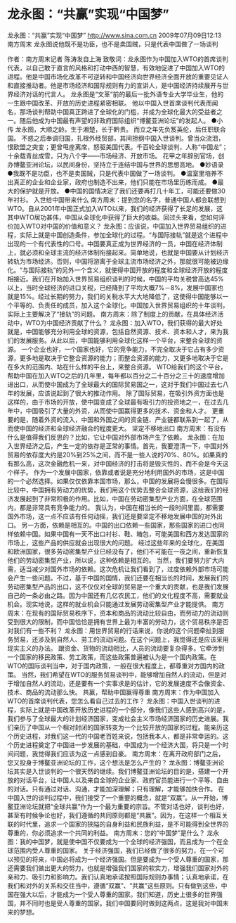 # 龙永图：“共赢”实现“中国梦”

龙永图：“共赢”实现“中国梦”
http://www.sina.com.cn  2009年07月09日12:13  南方周末
龙永图说他既不是功臣，也不是卖国贼，只是代表中国做了一场谈判

作者：南方周末记者 陈涛发自上海
致敬词：龙永图作为中国加入WTO的首席谈判代表，以自己敢于直言的风格和打动中西的智慧，有效地促进了中国加入WTO的进程。他是中国市场化改革不可逆转和中国经济向世界经济全面开放的重要见证人和直接推动者。他是市场经济和国际规则有力的宣讲人，是中国经济持续展开与世界经济对话的代言人。
龙永图是“文革”前的最后一批外语专业大学毕业生，他的一生跟中国改革、开放的历史进程紧密相联。
他以中国入世首席谈判代表而闻名，那场谈判帮助中国真正跨进了全球化的门槛，并成为全球化最大的受益者之一。随后他成为中国最有声望的非政府国际组织“博鳌亚洲论坛”的发起人。
●小传
龙永图，大顺之龄。生于湘楚，长于黔贵。
而立之年先负笈英伦，后任职联合国。
不惑之后奉调归国，扎根外经贸部，其间担纲中国入世谈判。曾当众流泪，恨欧盟之突变；更曾甩座离席，怒驱美国代表。千百轮全球谈判，人称“中国龙”；十余载青丝成雪，只为八个字——市场经济、开放市场。
花甲之年辞别官场，创办博鳌亚洲论坛，以民间身份，坚持立于连结中国与世界的思想高地。
    ●妙语录
●我既不是功臣，也不是卖国贼，只是代表中国做了一场谈判。
●温室里培养不出真正的企业和企业家，政府也制造不出来，他们只能在市场里历练而成。
●最大的保护就是开放。
●中国的国情决定了我们还要再打几十年工，可能还要做30年衬衫。
入世给中国带来什么
南方周末：提到您的名字，普通中国人都会联想到WTO。自从2001年中国正式加入WTO以来，我们的经济获得了长足的发展，这其中WTO居功甚伟，中国从全球化中获得了巨大的收益。回过头来看，您如何评价加入WTO对中国的价值和意义？
龙永图：应该说，中国加入世界贸易组织的进程，实际上就是中国创造条件，参加全球化的过程。“与国际接轨”就是这个进程中出现的一个有代表性的口号。中国要真正成为世界经济的一员，中国在经济体制上，就必须和全球主流的经济体制衔接起来。简单地说，也就是中国要从计划经济转轨为市场经济。否则，中国将游离于全球主流市场经济之外，那就很可能被边缘化。“与国际接轨”的另外一个含义，就使得中国开放的程度和全球经济开放的程度相接近。我们在开始加入世界贸易组织谈判的时候，中国的平均关税曾高达45%以上，当时全球经济的进口关税，已经降到了平均大概7%－8%，发展中国家也就是15%。经过长期的努力，我们的关税水平大大地降低了，这使得中国能够以一个平等的、负责任的成员，加入这个全球化。中国加入世界贸易组织的十年谈判，实际上主要解决了“接轨”的问题。
南方周末：除了制度上的贡献，在具体经济活动中，WTO为中国经济贡献了什么？
龙永图：加入WTO，我们获得的最大好处就是，中国能够充分利用全球的资源，包括自然资源、技术、资本和人才，来为我们的发展服务。从此以后，中国能够利用全球化这样一个平台，来整合全球的资源。
一个企业也好，一个国家也好，它的竞争能力，不完全取决于它占有多少资源，更多地是取决于它整合资源的能力；而整合资源的能力，又更多地取决于它是在多大的范围内、站在什么样的平台上，来整合资源。
WTO给我们的这个平台，帮助中国在加入WTO之后的几年里，每年都以百分之二十百分之三十的速度增加进出口，从而使中国成为了全球最大的国际贸易国之一，这对于我们中国过去七八年的发展，应该说起到了很大的推动作用。
除了国际贸易，在吸引外资方面也是这样的，由于市场的开放，使中国变成了全球最有吸引力的投资地之一，在过去几年中，中国吸引了大量的外资，从而使中国赢得更多的技术、资金和人才。
更重要的是，随着外资的流入，中国和外国之间的资金链、产业链都联系到一起了，从而使中国的经济和全球经济融合的程度更大。
坚定不移地出口
南方周末：有没有什么是值得我们反思的？比如，它让中国对外部市场产生了依赖。
龙永图：在加入世界经济之后，产生一定的依存是正常的事情。首先，我要澄清一下，中国对外贸易的依存度大约是20%到25%之间，而不是一些人说的70%、80%。如果真的有那么高，这次金融危机一来，对中国经济的打击将是毁灭性的，而不会是今天这个样子。
作为一个发展中国家，依靠或者说是充分地利用国外的市场，这是中国的一个必然选择。如果仅仅依靠本国市场，那么，中国的发展将会慢很多。在国际比较中，中国拥有劳动力的优势，我们用这个优势去整合全球资源，这给我们的经济发展起到了非常积极的作用。比如，中国在劳动密集型产业方面，在全球范围内，都是非常具有竞争能力的。
我认为，中国在相当长的一段时间里面，都需要国外市场，这一点不应该有任何动摇，我们还是要坚定不移地发展中国的对外出口。
另一方面，依赖是相互的。中国的出口依赖一些国家，那些国家的进口也同样依赖中国。如果中国有一天不出口衬衫、鞋、箱包，可能美国和西方发达国家的市场上，这些产品的供应就会出现很大的问题。
经过这些年来的全球化，在美国和欧洲国家，很多劳动密集型产业已经没有了，他们不可能在一夜之间，重新恢复他们的劳动密集型产业，所以说，这种依赖是相互的。
当然，我们要努力扩大内需，适当减少对国外市场的依赖。这次危机让我们看到了，过度依赖外部市场可能会产生一些问题。不过，基于中国的国情，我们还要在相当长的时间，发展我们的劳动密集型产品的出口，这不仅仅对全球的贸易是一个重大的贡献，也是我们发展自己的一条必由之路。因为中国还有几亿农民工，他们的文化程度不高，需要就业机会。现实地说，这样的就业机会只能通过发展劳动密集型产业才能提供。
南方周末：在现有的国际贸易秩序下，资本和商品的流动比较自由，而劳动力的流动则受到很大的限制，而中国恰恰是拥有世界上最为丰富的劳动力，这个贸易秩序是否对我们有一些不利？
龙永图：用世界贸易的行话来说，你说的这个问题牵扯到服务贸易，还涉及到自然人、劳工的流动问题。在这个问题上，我觉得还是应该采用现实主义的办法。
跟资金、货物的流动相比，人员的流动要复杂得多。它牵涉到一个国家的移民政策、劳工政策，而这些政策普遍被认为是一个国内政策。在WTO的国际谈判当中，对于国内政策，一般在很大程度上，都尊重对方国内的政策。
当然，我们希望在WTO的服务贸易谈判中，能够增加自然人的流动，但是对于增加自然人的流动，还是要有一个实事求是的估计，它的发展速度不会像资金、技术、商品的流动那么快。
共赢，帮助中国赢得尊重
南方周末：作为中国加入WTO的首席谈判代表，您怎么看自己过去的工作？
龙永图：中国入世谈判的进程，实际上就是中国改革开放历史进程的一个部分，像我们这些人感到高兴的是，我们参与了全球最大的计划经济国家，变成社会主义市场经济国家的历史进展。我们亲历了中国从一个相对封闭的国家转变为一个比较开放的国家的过程。能亲历这个历史进程，对我们这一代的中国老百姓来说，包括我本人，都是非常幸运的。这个历史进程奠定了中国进一步发展的基础，中国成为一个经济大国，将只是一个时间问题，我觉得我们应该为这一点感到自豪。
南方周末：在离开政府部门之后，您又投身于博鳌亚洲论坛的工作，这个想法是怎么产生的？
龙永图：博鳌亚洲论坛其实是入世谈判的一个很天然的继续。我们博鳌亚洲论坛的目的是，搭建一个开放的对话平台，让中国人以及来自全球的企业家、政府官员能进行一个平等、自由的对话。只有通过对话、沟通，才能加深理解；只有理解，才能够加快合作。
在中国入世的谈判过程中，我们接受了一个重要的概念，就是“双赢”。从一开始，博鳌亚洲论坛就把“全球共赢”作为一个最为重要的宗旨。不管对话也好，谈判也好，甚至有时候争论也好，我们遵循的共同原则都是“共赢”。因为，在这样一个相互关联的时代里，追求一个国家的狭隘的自身利益和民族利益，是不可能得到全世界的尊重的，你必须追求一个共同的利益。
南方周末：您的“中国梦”是什么？
龙永图：我的中国梦，就是使中国不仅要成为一个全球的经济强国，而且成为一个在全球范围内受人尊重的国家。
关于经济强国，我们已经做了很多的努力，在一个可以预见的将来，中国必将成为一个经济强国。但是要成为一个受人尊重的国家，那还需要我们做出更大的努力，也就是增强我们国家的软实力，增强我们国家对外的亲和力、吸引力和影响力。我们认真地承诺按照国际规则办事情；认真地承诺，在我们和对外的关系和交往当中，遵循“双赢”、“共赢”这些原则。只有做到这些，中国在强大以后，才能成为一个受人尊重的国家。我们知道，历史上很多的世界强国，并不同时也是受人尊重的国家。我们中国要同时做到这两点，这是我对中国未来的梦想。

